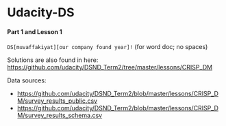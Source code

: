 # Udacity-DS

#### Part 1 and Lesson 1
<code>DS[muvaffakiyat][our company found year]!</code> (for word doc; no spaces) <br>

Solutions are also found in here: <br>
https://github.com/udacity/DSND_Term2/tree/master/lessons/CRISP_DM

Data sources: 
* https://github.com/udacity/DSND_Term2/blob/master/lessons/CRISP_DM/survey_results_public.csv
* https://github.com/udacity/DSND_Term2/blob/master/lessons/CRISP_DM/survey_results_schema.csv

